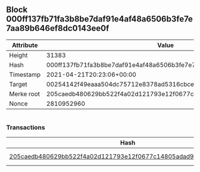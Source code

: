 ## Block 000ff137fb71fa3b8be7daf91e4af48a6506b3fe7e7aa89b646ef8dc0143ee0f

Attribute | Value
--- | ---
Height | 31383
Hash | 000ff137fb71fa3b8be7daf91e4af48a6506b3fe7e7aa89b646ef8dc0143ee0f
Timestamp | 2021-04-21T20:23:06+00:00
Target | 00254142f49eaaa504dc75712e8378ad5316cbcead634704b3734b6271167cc4
Merke root | 205caedb480629bb522f4a02d121793e12f0677c14805adad9434ee21a8d0464
Nonce | 2810952960

```

```

### Transactions

Hash | Amount
--- | ---
[205caedb480629bb522f4a02d121793e12f0677c14805adad9434ee21a8d0464](205caedb480629bb522f4a02d121793e12f0677c14805adad9434ee21a8d0464.md) | 10.00000000 SKEPTI 
